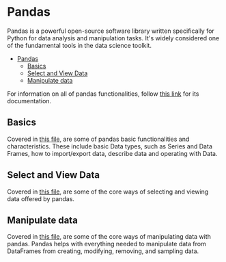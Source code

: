 # Pandas

Pandas is a powerful open-source software library written specifically for Python for data analysis and manipulation tasks. It's widely considered one of the fundamental tools in the data science toolkit.

- [Pandas](#pandas)
  - [Basics](#basics)
  - [Select and View Data](#select-and-view-data)
  - [Manipulate data](#manipulate-data)

For information on all of pandas functionalities, follow [this link](https://pandas.pydata.org/docs/) for its documentation.

## Basics

Covered in [this file](/pandas_/basics.ipynb), are some of pandas basic functionalities and characteristics. These include basic Data types, such as Series and Data Frames, how to import/export data, describe data and operating with Data.

## Select and View Data

Covered in [this file](/pandas_/select_view_data.ipynb), are some of the core ways of selecting and viewing data offered by pandas.

## Manipulate data

Covered in [this file](/pandas_/manipulating_data.ipynb), are some of the core ways of manipulating data with pandas. Pandas helps with everything needed to manipulate data from DataFrames from creating, modifying, removing, and sampling data.
